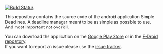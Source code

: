 [![Build Status](https://travis-ci.org/casimir/simpleDeadlines.svg?branch=master)](https://travis-ci.org/casimir/simpleDeadlines)

This repository contains the source code of the android application Simple Deadlines. A deadline manager meant to be as simple as possible to use. And most important not overkill.  
  
You can download the application on the [Google Play Store](https://play.google.com/store/apps/details?id=com.casimirlab.simpleDeadlines) or in the [F-Droid repository](http://f-droid.org/repository/browse/?%20fdid=com.casimirlab.simpleDeadlines).  
If you want to report an issue please use the [issue tracker](https://github.com/chibibi/simpleDeadlines/issues).
